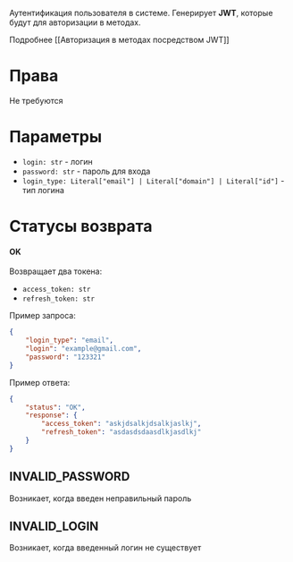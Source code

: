 
Аутентификация пользователя в системе. Генерирует **JWT**, которые будут для авторизации в методах.

Подробнее [[Авторизация в методах посредством JWT]]
# Права
Не требуются

# Параметры
* `login: str` - логин
* `password: str` - пароль для входа
* `login_type: Literal["email"] | Literal["domain"] | Literal["id"]` - тип логина
# Статусы возврата

#### OK

Возвращает два токена:
* `access_token: str` 
* `refresh_token: str`

Пример запроса:
```json
{
	"login_type": "email",
	"login": "example@gmail.com",
	"password": "123321"
}
```
Пример ответа:

```json
{
	"status": "OK",
	"response": {
		"access_token": "askjdsalkjdsalkjaslkj",
		"refresh_token": "asdasdsdaasdlkjasdlkj"
	}
}
```

## INVALID_PASSWORD
Возникает, когда введен неправильный пароль

## INVALID_LOGIN
Возникает, когда введенный логин не существует
